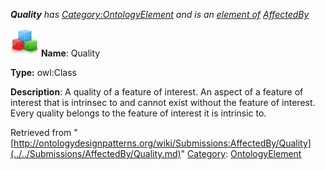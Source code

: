 ___Quality__ has [Category:OntologyElement](../../Category/OntologyElement.md "Category:OntologyElement") and is an [element of](../../Property/ElementOf.md "Property:ElementOf") [AffectedBy](../../Submissions/AffectedBy.md "Submissions:AffectedBy")_


  




[![Class](../../images/thumb/2/27/Class.gif/45px-Class.gif)](../../Image/Class.gif.md "Class")
__Name__: Quality 


__Type:__ owl:Class 


__Description__: A quality of a feature of interest. An aspect of a feature of interest that is intrinsec to and cannot exist without the feature of interest. Every quality belongs to the feature of interest it is intrinsic to. 





Retrieved from "[http://ontologydesignpatterns.org/wiki/Submissions:AffectedBy/Quality](../../Submissions/AffectedBy/Quality.md)"
 [Category](http://ontologydesignpatterns.org/wiki/Special:Categories "Special:Categories"): [OntologyElement](../../Category/OntologyElement.md "Category:OntologyElement")